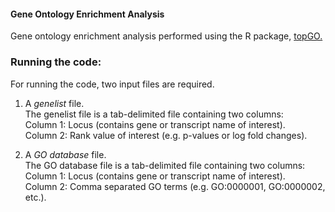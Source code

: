 #### Gene Ontology Enrichment Analysis

Gene ontology enrichment analysis performed using the R package, <a href="https://bioconductor.org/packages/release/bioc/html/topGO.html">topGO.</a>  

### Running the code:  
For running the code, two input files are required.   
1. A <i>genelist</i> file.  
The genelist file is a tab-delimited file containing two columns:  
Column 1: Locus (contains gene or transcript name of interest).   
Column 2: Rank value of interest (e.g. p-values or log fold changes).    

2. A <i>GO database</i> file.  
The GO database file is a tab-delimited file containing two columns:  
Column 1: Locus (contains gene or transcript name of interest).  
Column 2: Comma separated GO terms (e.g. GO:0000001, GO:0000002, etc.).    


